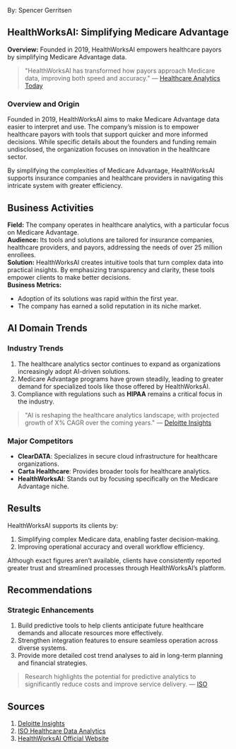 
By: Spencer Gerritsen


## HealthWorksAI: Simplifying Medicare Advantage

**Overview:** Founded in 2019, HealthWorksAI empowers healthcare payors by simplifying Medicare Advantage data.  

> "HealthWorksAI has transformed how payors approach Medicare data, improving both speed and accuracy." — [Healthcare Analytics Today](#)

### Overview and Origin
Founded in 2019, HealthWorksAI aims to make Medicare Advantage data easier to interpret and use. The company’s mission is to empower healthcare payors with tools that support quicker and more informed decisions. While specific details about the founders and funding remain undisclosed, the organization focuses on innovation in the healthcare sector.

By simplifying the complexities of Medicare Advantage, HealthWorksAI supports insurance companies and healthcare providers in navigating this intricate system with greater efficiency.

## Business Activities
**Field:** The company operates in healthcare analytics, with a particular focus on Medicare Advantage.  
**Audience:** Its tools and solutions are tailored for insurance companies, healthcare providers, and payors, addressing the needs of over 25 million enrollees.  
**Solution:** HealthWorksAI creates intuitive tools that turn complex data into practical insights. By emphasizing transparency and clarity, these tools empower clients to make better decisions.  
**Business Metrics:**  
- Adoption of its solutions was rapid within the first year.  
- The company has earned a solid reputation in its niche market.  



## AI Domain Trends
### Industry Trends
1. The healthcare analytics sector continues to expand as organizations increasingly adopt AI-driven solutions.  
2. Medicare Advantage programs have grown steadily, leading to greater demand for specialized tools like those offered by HealthWorksAI.  
3. Compliance with regulations such as **HIPAA** remains a critical focus in the industry.  

> "AI is reshaping the healthcare analytics landscape, with projected growth of X% CAGR over the coming years." — [Deloitte Insights](https://www2.deloitte.com/us/en/insights/industry/health-care/health-system-analytics-growing-strategic-focus.html)

### Major Competitors
- **ClearDATA**: Specializes in secure cloud infrastructure for healthcare organizations.  
- **Carta Healthcare**: Provides broader tools for healthcare analytics.  
- **HealthWorksAI**: Stands out by focusing specifically on the Medicare Advantage niche.  



## Results
HealthWorksAI supports its clients by:  
1. Simplifying complex Medicare data, enabling faster decision-making.  
2. Improving operational accuracy and overall workflow efficiency.  

Although exact figures aren’t available, clients have consistently reported greater trust and streamlined processes through HealthWorksAI’s platform.



## Recommendations
### Strategic Enhancements
1. Build predictive tools to help clients anticipate future healthcare demands and allocate resources more effectively.  
2. Strengthen integration features to ensure seamless operation across diverse systems.  
3. Provide more detailed cost trend analyses to aid in long-term planning and financial strategies.  

> Research highlights the potential for predictive analytics to significantly reduce costs and improve service delivery. — [ISO](https://www.iso.org/healthcare/data-analytics)


## Sources
1. [Deloitte Insights](https://www2.deloitte.com/us/en/insights/industry/health-care/health-system-analytics-growing-strategic-focus.html)  
2. [ISO Healthcare Data Analytics](https://www.iso.org/healthcare/data-analytics)  
3. [HealthWorksAI Official Website](https://www.healthworksai.com)





